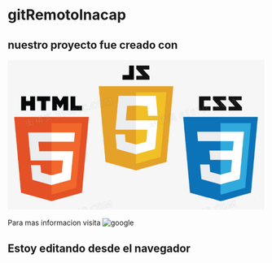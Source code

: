 # gitRemotoInacap
## nuestro proyecto fue creado con 
![Logos de lenguaje](/img/lenguajes.jfif)

Para mas informacion visita ![google](https://google.cl)
## Estoy editando desde el navegador
